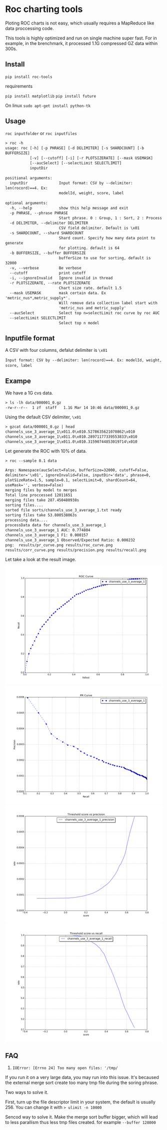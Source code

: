 # Roc charting tools
Ploting ROC charts is not easy, which usually requires a MapReduce like data proccessing code.

This tools is highly optimized and run on single machine super fast.
For in example, in the brenchmark, it processed 1.1G compressed GZ data within 300s.

## Install

`pip install roc-tools`

requirements

`pip install matplotlib`
`pip install future`

On linux
`sudo apt-get install python-tk`

## Usage

`roc inputfolder` or `roc inputfiles`

```
> roc -h
usage: roc [-h] [-p PHRASE] [-d DELIMITER] [-s SHARDCOUNT] [-b BUFFERSIZE]
           [-v] [--cutoff] [-i] [-r PLOTSIZERATE] [--mask USEMASK]
           [--aucSelect] [--selectLimit SELECTLIMIT]
           inputDir

positional arguments:
  inputDir              Input format: CSV by --delimiter: len(rocord)==4. Ex:
                        modelId, weight, score, label

optional arguments:
  -h, --help            show this help message and exit
  -p PHRASE, --phrase PHRASE
                        Start phrase. 0 : Group, 1 : Sort, 2 : Process
  -d DELIMITER, --delimiter DELIMITER
                        CSV field delimiter. Default is \x01
  -s SHARDCOUNT, --shard SHARDCOUNT
                        Shard count. Specify how many data point to generate
                        for plotting. default is 64
  -b BUFFERSIZE, --buffer BUFFERSIZE
                        bufferSize to use for sorting, default is 32000
  -v, --verbose         Be verbose
  --cutoff              print cutoff
  -i, --ignoreInvalid   Ignore invalid in thread
  -r PLOTSIZERATE, --rate PLOTSIZERATE
                        Chart size rate. default 1.5
  --mask USEMASK        mask certain data. Ex 'metric_nus*,metric_supply*'.
                        Will remove data collection label start with
                        'metric_nus and metric_supply'
  --aucSelect           Select top n=selectLimit roc curve by roc AUC
  --selectLimit SELECTLIMIT
                        Select top n model
```

## Inputfile format
A CSV with four columns, defalut delimiter is `\x01`


`Input format: CSV by --delimiter: len(rocord)==4. Ex: modelId, weight, score, label`


## Exampe

We have a 1G cvs data.
```
> ls -lh data/000001_0.gz
-rw-r--r--  1 zf  staff   1.1G Mar 14 10:46 data/000001_0.gz
```

Using the default CSV delimiter, `\x01`
```
> gzcat data/000001_0.gz | head
channels_use_3_average_1\x011.0\x010.5278635621070862\x010
channels_use_3_average_1\x011.0\x010.28971177339553833\x010
channels_use_3_average_1\x011.0\x010.31590744853019714\x010
```

Let generate the ROC with 10% of data.
```
> roc --sample 0.1 data
```

```
Args: Namespace(aucSelect=False, bufferSize=32000, cutoff=False, delimiter='\x01', ignoreInvalid=False, inputDir='data', phrase=0, plotSizeRate=1.5, sample=0.1, selectLimit=0, shardCount=64, useMask='', verbose=False)
merging files by model to merges
Total line proccessed 12011651
merging files take 287.450480938s
sorting files....
sorted file sorts/channels_use_3_average_1.txt ready
sorting files take 53.800538063s
processing data....
processData data for channels_use_3_average_1
channels_use_3_average_1 AUC: 0.774804
channels_use_3_average_1 F1: 0.000157
channels_use_3_average_1 Observed/Expected Ratio: 0.000232
png:  results/pr_curve.png results/roc_curve.png results/corr_curve.png results/precision.png results/recall.png
```

Let take a look at the result image.

![](images/roc_curve.png)
![](images/pr_curve.png)
![](images/precision.png)
![](images/recall.png)

## FAQ

1. ```IOError: [Errno 24] Too many open files: '/tmp/```

If you run it on a very large data, you may run into this issue. It's becaused the external merge sort create too many tmp file during the soring phrase.

Two ways to solve it.

First, turn up the file descriptor limit in your system, the default is usually 256.
You can change it with `> ulimit -n 10000`

Sencod way to solve it.
Make the merge sort buffer bigger, which will lead to less parallism thus less tmp files created.
for example `--buffer 128000`





